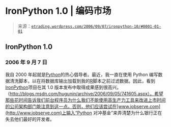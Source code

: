 <!--yml

分类：未分类

日期：2024-05-12 19:50:42

-->

# IronPython 1.0 | 编码市场

> 来源：[`etrading.wordpress.com/2006/09/07/ironpython-10/#0001-01-01`](https://etrading.wordpress.com/2006/09/07/ironpython-10/#0001-01-01)

## IronPython 1.0

### 2006 年 9 月 7 日

我自 2000 年起就是[Python](http://www.python.org)的热心倡导者。最近，我一直在使用 Python 编写数据清洗脚本，以在将数据库输出加载到我的[R](http://www.r-project.org)脚本之前过滤数据。因此，看到[IronPython](http://www.codeplex.com/Wiki/View.aspx?ProjectName=IronPython)项目在其 1.0 版本发布中取得成果感到很高兴。（http://blogs.msdn.com/hugunin/archive/2006/09/05/741605.aspx）。希望那些花时间告诉我们前台程序员为什么我们不能使用高生产力工具来改进上市时间的公司架构部门能注意到这一点。否则，他们应该尝试在[www.jobserve.com](http://www.jobserve.com)上输入“Python 对冲基金”来弄清楚为什么银行正在失去他们最好的开发者。
